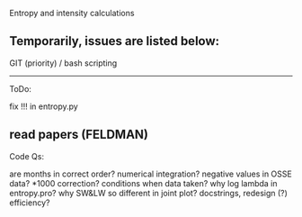 Entropy and intensity calculations

Temporarily, issues are listed below:
-------------------------------------

GIT (priority) / bash scripting

----
ToDo:

fix !!! in entropy.py

read papers (FELDMAN)
--
Code Qs:

are months in correct order?
numerical integration?
negative values in OSSE data? *1000 correction? conditions when data taken?
why log lambda in entropy.pro? why SW&LW so different in joint plot?
docstrings, redesign (?)
efficiency?
